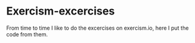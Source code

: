 # Exercism-excercises
From time to time I like to do the excercises on exercism.io, here I put the code from them.
